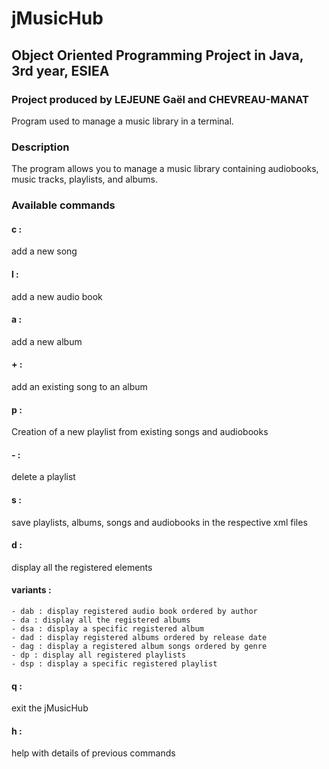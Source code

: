 # jMusicHub
## Object Oriented Programming Project in Java, 3rd year, ESIEA
### Project produced by LEJEUNE Gaël and CHEVREAU-MANAT
Program used to manage a music library in a terminal.

### Description
The program allows you to manage a music library containing audiobooks, music tracks, playlists, and albums.

### Available commands
#### c :
add a new song

#### l :
add a new audio book

#### a :
add a new album

#### + :
add an existing song to an album

#### p :
Creation of a new playlist from existing songs and audiobooks

#### - :
delete a playlist

#### s :
save playlists, albums, songs and audiobooks in the respective xml files

#### d :
display all the registered elements
#### variants :
    - dab : display registered audio book ordered by author
    - da : display all the registered albums
    - dsa : display a specific registered album
    - dad : display registered albums ordered by release date
    - dag : display a registered album songs ordered by genre
    - dp : display all registered playlists
    - dsp : display a specific registered playlist

#### q :
exit the jMusicHub
#### h :
help with details of previous commands
